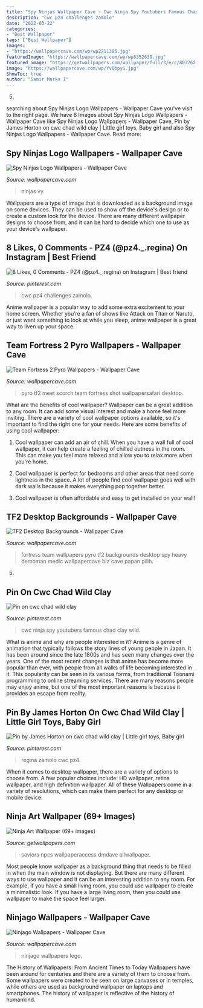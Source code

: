 ```yaml
---
title: "Spy Ninjas Wallpaper Cave ~ Cwc Ninja Spy Youtubers Famous Chad Clay Wild"
description: "Cwc pz4 challenges zamolo"
date: "2022-03-22"
categories:
- "Best Wallpaper"
tags: ["Best Wallpaper"]
images:
- "https://wallpapercave.com/wp/wp2211385.jpg"
featuredImage: "https://wallpapercave.com/wp/wp8352639.jpg"
featured_image: "https://getwallpapers.com/wallpaper/full/3/e/c/803762-vertical-ninja-art-wallpaper-2048x1152-for-phones.jpg"
image: "https://wallpapercave.com/wp/YvQbpyS.jpg"
ShowToc: true
author: "Samir Marks I"
---
```



5.

	

		
searching about Spy Ninjas Logo Wallpapers - Wallpaper Cave you've visit to the right page. We have 8 Images about Spy Ninjas Logo Wallpapers - Wallpaper Cave like Spy Ninjas Logo Wallpapers - Wallpaper Cave, Pin by James Horton on cwc chad wild clay | Little girl toys, Baby girl and also Spy Ninjas Logo Wallpapers - Wallpaper Cave. Read more:
		
    
## Spy Ninjas Logo Wallpapers - Wallpaper Cave

<img loading=lazy src="https://wallpapercave.com/wp/wp8352639.jpg" onerror="this.onerror=null;this.src='https://tse3.mm.bing.net/th?id=OIP.mdGXgZtyA3Wago82s1utNQHaEK&amp;pid=15.1';" alt="Spy Ninjas Logo Wallpapers - Wallpaper Cave">

_Source: wallpapercave.com_

>ninjas vy. 

	

Wallpapers are a type of image that is downloaded as a background image on some devices. They can be used to show off the device's design or to create a custom look for the device. There are many different wallpaper designs to choose from, and it can be hard to decide which one to use as your device's wallpaper.

    
## 8 Likes, 0 Comments - PZ4 (@pz4._.regina) On Instagram | Best Friend

<img loading=lazy src="https://i.pinimg.com/736x/f8/0b/9b/f80b9bc3ae5aab4cb7f6e5a2758fca83.jpg" onerror="this.onerror=null;this.src='https://tse4.mm.bing.net/th?id=OIP.nKhW8fr4ibdRk4x5gz8N2QHaHa&amp;pid=15.1';" alt="8 Likes, 0 Comments - PZ4 (@pz4._.regina) on Instagram | Best friend">

_Source: pinterest.com_

>cwc pz4 challenges zamolo. 

	

Anime wallpaper is a popular way to add some extra excitement to your home screen. Whether you’re a fan of shows like Attack on Titan or Naruto, or just want something to look at while you sleep, anime wallpaper is a great way to liven up your space.

    
## Team Fortress 2 Pyro Wallpapers - Wallpaper Cave

<img loading=lazy src="https://wallpapercave.com/wp/wp2211385.jpg" onerror="this.onerror=null;this.src='https://tse2.mm.bing.net/th?id=OIP.OdPaeJ4UF54z9j3Vnln2lwHaEo&amp;pid=15.1';" alt="Team Fortress 2 Pyro Wallpapers - Wallpaper Cave">

_Source: wallpapercave.com_

>pyro tf2 meet scorch team fortress shot wallpapersafari desktop. 

	

What are the benefits of cool wallpaper?
Wallpaper can be a great addition to any room. It can add some visual interest and make a home feel more inviting. There are a variety of cool wallpaper options available, so it's important to find the right one for your needs. Here are some benefits of using cool wallpaper: 
1. Cool wallpaper can add an air of chill. When you have a wall full of cool wallpaper, it can help create a feeling of chilled outness in the room. This can make you feel more relaxed and allow you to relax more when you're home. 

2. Cool wallpaper is perfect for bedrooms and other areas that need some lightness in the space. A lot of people find cool wallpaper goes well with dark walls because it makes everything pop together better. 

3. Cool wallpaper is often affordable and easy to get installed on your wall!

    
## TF2 Desktop Backgrounds - Wallpaper Cave

<img loading=lazy src="https://wallpapercave.com/wp/YvQbpyS.jpg" onerror="this.onerror=null;this.src='https://tse3.mm.bing.net/th?id=OIP.Bc8SDJGtYB4iWls3wh_E_AHaEo&amp;pid=15.1';" alt="TF2 Desktop Backgrounds - Wallpaper Cave">

_Source: wallpapercave.com_

>fortress team wallpapers pyro tf2 backgrounds desktop spy heavy demoman medic wallpapercave biz cave papan pilih. 

	

5.

    
## Pin On Cwc Chad Wild Clay

<img loading=lazy src="https://i.pinimg.com/736x/83/60/83/836083112c018478f315835bbb200af9.jpg" onerror="this.onerror=null;this.src='https://tse1.mm.bing.net/th?id=OIP.aLTcNDDUtnPtMN_8im0CTgHaHa&amp;pid=15.1';" alt="Pin on cwc chad wild clay">

_Source: pinterest.com_

>cwc ninja spy youtubers famous chad clay wild. 

	

What is anime and why are people interested in it?
Anime is a genre of animation that typically follows the story lines of young people in Japan. It has been around since the late 1800s and has seen many changes over the years. One of the most recent changes is that anime has become more popular than ever, with people from all walks of life becoming interested in it. This popularity can be seen in its various forms, from traditional Toonami programming to online streaming services. There are many reasons people may enjoy anime, but one of the most important reasons is because it provides an escape from reality.

    
## Pin By James Horton On Cwc Chad Wild Clay | Little Girl Toys, Baby Girl

<img loading=lazy src="https://i.pinimg.com/736x/1c/2c/26/1c2c26d8259df7a55f57bda7b4970fb6.jpg" onerror="this.onerror=null;this.src='https://tse4.mm.bing.net/th?id=OIP.wxBqcBNuqEi4pldS2Wf9oQHaJM&amp;pid=15.1';" alt="Pin by James Horton on cwc chad wild clay | Little girl toys, Baby girl">

_Source: pinterest.com_

>regina zamolo cwc pz4. 

	

When it comes to desktop wallpaper, there are a variety of options to choose from. A few popular choices include: HD wallpaper, retina wallpaper, and high definition wallpaper. All of these Wallpapers come in a variety of resolutions, which can make them perfect for any desktop or mobile device. 

    
## Ninja Art Wallpaper (69+ Images)

<img loading=lazy src="https://getwallpapers.com/wallpaper/full/3/e/c/803762-vertical-ninja-art-wallpaper-2048x1152-for-phones.jpg" onerror="this.onerror=null;this.src='https://tse3.mm.bing.net/th?id=OIP.4fDPbXsecjCnfk2F6nZ2oQHaEK&amp;pid=15.1';" alt="Ninja Art Wallpaper (69+ images)">

_Source: getwallpapers.com_

>saviors npcs wallpaperaccess dmdave allwallpaper. 

	

Most people know wallpaper as a background thing that needs to be filled in when the main window is not displaying. But there are many different ways to use wallpaper and it can be an interesting addition to any room. For example, if you have a small living room, you could use wallpaper to create a minimalistic look. If you have a large living room, then you could use wallpaper to make the space feel larger.

    
## Ninjago Wallpapers - Wallpaper Cave

<img loading=lazy src="http://wallpapercave.com/wp/wp1841269.jpg" onerror="this.onerror=null;this.src='https://tse2.mm.bing.net/th?id=OIP.7rtaB8rAIyYNEs1T1zP8MgHaEK&amp;pid=15.1';" alt="Ninjago Wallpapers - Wallpaper Cave">

_Source: wallpapercave.com_

>ninjago wallpapers lego. 

	

The History of Wallpapers: From Ancient Times to Today
Wallpapers have been around for centuries and there are a variety of them to choose from. Some wallpapers were created to be seen on large canvases or in temples, while others are used as background wallpaper on laptops and smartphones. The history of wallpaper is reflective of the history of humankind.

